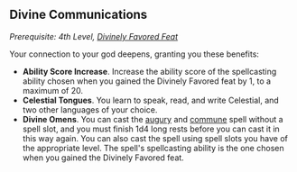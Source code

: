 ## Divine Communications
*Prerequisite: 4th Level, [Divinely Favored Feat](#divinely-favored)*

Your connection to your god deepens, granting you these benefits:

* **Ability Score Increase**. Increase the ability score of the spellcasting ability chosen when you gained the Divinely Favored feat by 1, to a maximum of 20.
* **Celestial Tongues**. You learn to speak, read, and write Celestial, and two other languages of your choice.
* **Divine Omens**. You can cast the [augury](../Magic/Spells/augury.md) and [commune](../Magic/Spells/commune.md) spell without a spell slot, and you must finish 1d4 long rests before you can cast it in this way again. You can also cast the spell using spell slots you have of the appropriate level. The spell's spellcasting ability is the one chosen when you gained the Divinely Favored feat.


